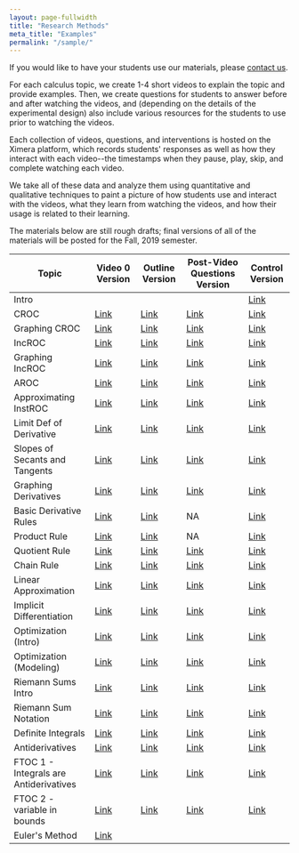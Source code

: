 ```yaml
---
layout: page-fullwidth
title: "Research Methods"
meta_title: "Examples"
permalink: "/sample/"
---
```


If you would like to have your students use our materials, please <a href="mailto:info@calcvids.org">contact us</a>.

For each calculus topic, we create 1-4 short videos to explain the topic and provide examples. Then, we create questions for students to answer before and after watching the videos, and (depending on the details of the experimental design) also include various resources for the students to use prior to watching the videos.

Each collection of videos, questions, and interventions is hosted on the Ximera platform, which records students' responses as well as how they interact with each video--the timestamps when they pause, play, skip, and complete watching each video.

We take all of these data and analyze them using quantitative and qualitative techniques to paint a picture of how students use and interact with the videos, what they learn from watching the videos, and how their usage is related to their learning.

The materials below are still rough drafts; final versions of all of the materials will be posted for the Fall, 2019 semester.

| Topic                                  | Video 0 Version                                              | Outline Version                                              | Post-Video Questions Version                                | Control Version                                               |
|----------------------------------------|--------------------------------------------------------------|--------------------------------------------------------------|-------------------------------------------------------------|---------------------------------------------------------------|
| Intro                                  |                                                              |                                                              |                                                             | [Link](https://ximera.osu.edu/fall18calcvids/intro/intro/intro/name1) |
| CROC                                   | [Link](https://ximera.osu.edu/fall18calcvids/v/croc/name)            | [Link](https://ximera.osu.edu/fall18calcvids/o/croc/name)            | [Link](https://ximera.osu.edu/fall18calcvids/q/croc/name)           | [Link](https://ximera.osu.edu/fall18calcvids/c/croc/name)             |
| Graphing CROC                          | [Link](https://ximera.osu.edu/fall18calcvids/v/graphingcroc/name)    | [Link](https://ximera.osu.edu/fall18calcvids/o/graphingcroc/name)    | [Link](https://ximera.osu.edu/fall18calcvids/q/graphingcroc/name)   | [Link](https://ximera.osu.edu/fall18calcvids/c/graphingcroc/name)     |
| IncROC                                 | [Link](https://ximera.osu.edu/fall18calcvids/v/incroc/name)          | [Link](https://ximera.osu.edu/fall18calcvids/o/incroc/name)          | [Link](https://ximera.osu.edu/fall18calcvids/q/incroc/name)         | [Link](https://ximera.osu.edu/fall18calcvids/c/incroc/name)           |
| Graphing IncROC                        | [Link](https://ximera.osu.edu/fall18calcvids/v/graphingincroc/name)  | [Link](https://ximera.osu.edu/fall18calcvids/o/graphingincroc/name)  | [Link](https://ximera.osu.edu/fall18calcvids/q/graphingincroc/name) | [Link](https://ximera.osu.edu/fall18calcvids/c/graphingincroc/name)   |
| AROC                                   | [Link](https://ximera.osu.edu/fall18calcvids/v/aroc/name)            | [Link](https://ximera.osu.edu/fall18calcvids/o/aroc/name)            | [Link](https://ximera.osu.edu/fall18calcvids/q/aroc/name)           | [Link](https://ximera.osu.edu/fall18calcvids/c/aroc/name)             |
| Approximating InstROC                  | [Link](https://ximera.osu.edu/fall18calcvids/v/approxiroc/name)      | [Link](https://ximera.osu.edu/fall18calcvids/o/approxiroc/name)      | [Link](https://ximera.osu.edu/fall18calcvids/q/approxiroc/name)     | [Link](https://ximera.osu.edu/fall18calcvids/c/approxiroc/name)       |
| Limit Def of Derivative                | [Link](https://ximera.osu.edu/fall18calcvids/v/limitdef/name)        | [Link](https://ximera.osu.edu/fall18calcvids/o/limitdef/name)        | [Link](https://ximera.osu.edu/fall18calcvids/q/limitdef/name)       | [Link](https://ximera.osu.edu/fall18calcvids/c/limitdef/name)         |
| Slopes of Secants and Tangents         | [Link](https://ximera.osu.edu/fall18calcvids/v/secanttangent/name)   | [Link](https://ximera.osu.edu/fall18calcvids/o/secanttangent/name)   | [Link](https://ximera.osu.edu/fall18calcvids/q/secanttangent/name)  | [Link](https://ximera.osu.edu/fall18calcvids/c/secanttangent/name)    |
| Graphing Derivatives                    | [Link](https://ximera.osu.edu/fall18calcvids/v/graphingderiv/name)   | [Link](https://ximera.osu.edu/fall18calcvids/o/graphingderiv/name)   | [Link](https://ximera.osu.edu/fall18calcvids/q/graphingderiv/name)  | [Link](https://ximera.osu.edu/fall18calcvids/c/graphingderiv/name)    |
| Basic Derivative Rules                 | [Link](https://ximera.osu.edu/fall18calcvids/v/basicderivrules/name) | [Link](https://ximera.osu.edu/fall18calcvids/o/basicderivrules/name) | NA                                                          | [Link](https://ximera.osu.edu/fall18calcvids/c/basicderivrules/name)  |
| Product Rule                           | [Link](https://ximera.osu.edu/fall18calcvids/v/product/name)         | [Link](https://ximera.osu.edu/fall18calcvids/o/product/name)         | NA                                                          | [Link](https://ximera.osu.edu/fall18calcvids/c/product/name)          |
| Quotient Rule                          | [Link](https://ximera.osu.edu/fall18calcvids/v/quotient/name)        | [Link](https://ximera.osu.edu/fall18calcvids/o/quotient/name)        | [Link](https://ximera.osu.edu/fall18calcvids/q/quotient/name)       | [Link](https://ximera.osu.edu/fall18calcvids/c/quotient/name)         |
| Chain Rule                             | [Link](https://ximera.osu.edu/fall18calcvids/v/chain/name)           | [Link](https://ximera.osu.edu/fall18calcvids/o/chain/name)           | [Link](https://ximera.osu.edu/fall18calcvids/q/chain/name)          | [Link](https://ximera.osu.edu/fall18calcvids/c/chain/name)            |
| Linear Approximation                   | [Link](https://ximera.osu.edu/fall18calcvids/v/linapprox/name)       | [Link](https://ximera.osu.edu/fall18calcvids/o/linapprox/name)       | [Link](https://ximera.osu.edu/fall18calcvids/q/linapprox/name)      | [Link](https://ximera.osu.edu/fall18calcvids/c/linapprox/name)        |
| Implicit Differentiation               | [Link](https://ximera.osu.edu/fall18calcvids/v/implicit/name)        | [Link](https://ximera.osu.edu/fall18calcvids/o/implicit/name)        | [Link](https://ximera.osu.edu/fall18calcvids/q/implicit/name)       | [Link](https://ximera.osu.edu/fall18calcvids/c/implicit/name)         |
| Optimization (Intro)                   | [Link](https://ximera.osu.edu/fall18calcvids/v/optintro/name)        | [Link](https://ximera.osu.edu/fall18calcvids/o/optintro/name)        | [Link](https://ximera.osu.edu/fall18calcvids/q/optintro/name)       | [Link](https://ximera.osu.edu/fall18calcvids/c/optintro/name)         |
| Optimization (Modeling)                | [Link](https://ximera.osu.edu/fall18calcvids/v/optmodel/name)        | [Link](https://ximera.osu.edu/fall18calcvids/o/optmodel/name)        | [Link](https://ximera.osu.edu/fall18calcvids/q/optmodel/name)       | [Link](https://ximera.osu.edu/fall18calcvids/c/optmodel/name)         |
| Riemann Sums Intro                     | [Link](https://ximera.osu.edu/fall18calcvids/v/rsintro/name)         | [Link](https://ximera.osu.edu/fall18calcvids/o/rsintro/name)         | [Link](https://ximera.osu.edu/fall18calcvids/q/rsintro/name)        | [Link](https://ximera.osu.edu/fall18calcvids/c/rsintro/name)          |
| Riemann Sum Notation                   | [Link](https://ximera.osu.edu/fall18calcvids/v/rsnotation/name)      | [Link](https://ximera.osu.edu/fall18calcvids/o/rsnotation/name)      | [Link](https://ximera.osu.edu/fall18calcvids/q/rsnotation/name)     | [Link](https://ximera.osu.edu/fall18calcvids/c/rsnotation/name)       |
| Definite Integrals                     | [Link](https://ximera.osu.edu/fall18calcvids/v/defint/name)          | [Link](https://ximera.osu.edu/fall18calcvids/o/defint/name)          | [Link](https://ximera.osu.edu/fall18calcvids/q/defint/name)         | [Link](https://ximera.osu.edu/fall18calcvids/c/defint/name)           |
| Antiderivatives                        | [Link](https://ximera.osu.edu/fall18calcvids/v/antideriv/name)       | [Link](https://ximera.osu.edu/fall18calcvids/o/antideriv/name)       | [Link](https://ximera.osu.edu/fall18calcvids/q/antideriv/name)      | [Link](https://ximera.osu.edu/fall18calcvids/c/antideriv/name)        |
| FTOC 1 - Integrals are Antiderivatives | [Link](https://ximera.osu.edu/fall18calcvids/v/ftoc1/name)           | [Link](https://ximera.osu.edu/fall18calcvids/o/ftoc1/name)           | [Link](https://ximera.osu.edu/fall18calcvids/q/ftoc1/name)          | [Link](https://ximera.osu.edu/fall18calcvids/c/ftoc1/name)            |
| FTOC 2 - variable in bounds            | [Link](https://ximera.osu.edu/fall18calcvids/v/ftoc2/name)           | [Link](https://ximera.osu.edu/fall18calcvids/o/ftoc2/name)           | [Link](https://ximera.osu.edu/fall18calcvids/q/ftoc2/name)          | [Link](https://ximera.osu.edu/fall18calcvids/c/ftoc2/name)            |
| Euler's Method                         | [Link](https://ximera.osu.edu/fall18calcvids/euler/euler)            |                                                              |                                                             |                                                               |

<!--* [Constant Rate of Change](https://ximera.osu.edu/calcvids/sample/croc)-->
<!--* [Approximating Instantaneous Rates of Change](https://ximera.osu.edu/calcvids/sample/arociroc)-->
<!--* [Graphing Derivatives](https://ximera.osu.edu/calcvids/sample/graphderiv)-->
<!--* [Basic Derivative Rules](https://ximera.osu.edu/calcvids/sample/derivrules)-->
<!--* The Chain Rule (Under revision)-->
<!--* [Optimization](https://ximera.osu.edu/calcvids/sample/opt)-->
<!--* [Integrals from Riemann Sums](https://ximera.osu.edu/calcvids/sample/rs)-->
<!--* [Antiderivatives](https://ximera.osu.edu/calcvids/sample/antideriv)-->




<!--* [5: The Chain Rule](5)-->
<!--* [8: Antiderivatives](8)-->
